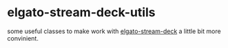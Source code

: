 # elgato-stream-deck-utils

some useful classes to make work with [elgato-stream-deck](https://www.npmjs.com/package/elgato-stream-deck) a little bit more convinient.